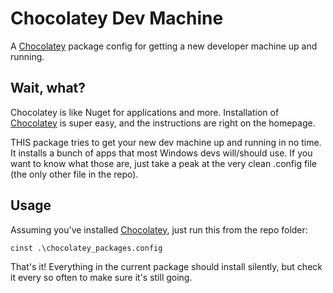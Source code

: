 Chocolatey Dev Machine
======================

A [Chocolatey](http://chocolatey.org/) package config for getting a new developer machine up and running.

Wait, what?
-----------

Chocolatey is like Nuget for applications and more.  Installation of [Chocolatey](http://chocolatey.org/) is super easy, and the instructions are right on the homepage.  

THIS package tries to get your new dev machine up and running in no time.  It installs a bunch of apps that most Windows devs will/should use.  If you want to know what those are, just take a peak at the very clean .config file (the only other file in the repo).

Usage
-----

Assuming you've installed [Chocolatey](http://chocolatey.org/), just run this from the repo folder:

    cinst .\chocolatey_packages.config

That's it!  Everything in the current package should install silently, but check it every so often to make sure it's still going.
